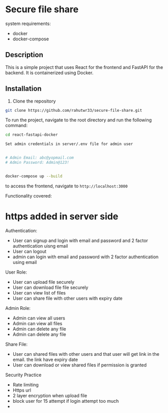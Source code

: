 # Secure file share

system requirements:
- docker
- docker-compose


## Description

This is a simple project that uses React for the frontend and FastAPI for the backend. It is containerized using Docker.

## Installation

1. Clone the repository

```bash
git clone https://github.com/rahutwr33/secure-file-share.git
```

To run the project, navigate to the root directory and run the following command:

```bash
cd react-fastapi-docker

Set admin credentials in server/.env file for admin user


# Admin Email: abc@yopmail.com
# Admin Password: Admin@123!


docker-compose up --build
```

to access the frontend, navigate to `http://localhost:3000`



Functionality covered:


# https added in server side

Authentication:
- User can signup and login with email and password and 2 factor authentication uisng email
- User can logout
- admin can login with email and password with 2 factor authentication using email




User Role:
- User can upload file securely
- User can download file file securely
- User can view list of files
- User can share file with other users with expiry date

Admin Role:
- Admin can view all users
- Admin can view all files
- Admin can delete any file
- Admin can delete any file


Share File:
- User can  shared files with other users and that user will get link in the email. the link have expiry date
- User can download or view shared files if permission is granted

Security Practice
- Rate limiting
- Https url
- 2 layer encryption when upload file
- block user for 15 attempt if login attempt too much
- 



